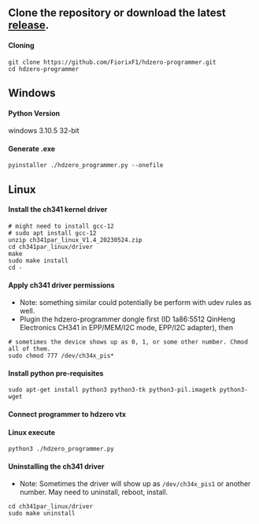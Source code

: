 
## Clone the repository or download the latest [release](https://github.com/FiorixF1/hdzero-programmer/releases).

#### Cloning
```
git clone https://github.com/FiorixF1/hdzero-programmer.git
cd hdzero-programmer
```

## Windows

#### Python Version

windows 3.10.5 32-bit

#### Generate .exe

```
pyinstaller ./hdzero_programmer.py --onefile
```

## Linux

#### Install the ch341 kernel driver

```
# might need to install gcc-12
# sudo apt install gcc-12
unzip ch341par_linux_V1.4_20230524.zip
cd ch341par_linux/driver
make
sudo make install
cd -
```

#### Apply ch341 driver permissions
- Note: something similar could potentially be perform with udev rules as well.
- Plugin the hdzero-programmer dongle first (ID 1a86:5512 QinHeng Electronics CH341 in EPP/MEM/I2C mode, EPP/I2C adapter), then
```
# sometimes the device shows up as 0, 1, or some other number. Chmod all of them.
sudo chmod 777 /dev/ch34x_pis*
```

#### Install python pre-requisites
```
sudo apt-get install python3 python3-tk python3-pil.imagetk python3-wget
```

#### Connect programmer to hdzero vtx

#### Linux execute
```
python3 ./hdzero_programmer.py
```

#### Uninstalling the ch341 driver
- Note: Sometimes the driver will show up as `/dev/ch34x_pis1` or another number.  May need to uninstall, reboot, install.
```
cd ch341par_linux/driver
sudo make uninstall
```
